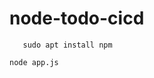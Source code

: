 # node-todo-cicd

```sudo apt install nodejs
   sudo apt install npm
```

```npm install
node app.js
```
